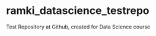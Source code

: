 ramki_datascience_testrepo
==========================

Test Repository at Github, created for Data Science course
